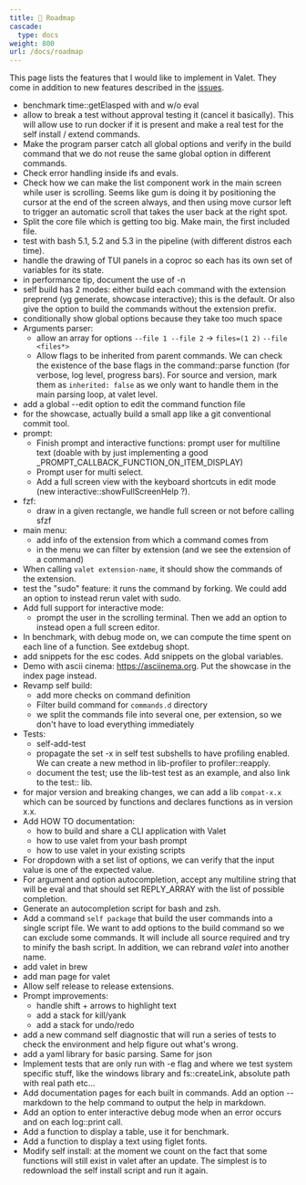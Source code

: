 ```yaml
---
title: 🔭 Roadmap
cascade:
  type: docs
weight: 800
url: /docs/roadmap
---
```


This page lists the features that I would like to implement in Valet. They come in addition to new features described in the [issues][valet-issues].

- benchmark time::getElasped with and w/o eval
- allow to break a test without approval testing it (cancel it basically). This will allow use to run docker if it is present and make a real test for the self install / extend commands.
- Make the program parser catch all global options and verify in the build command that we do not reuse the same global option in different commands.
- Check error handling inside ifs and evals.
- Check how we can make the list component work in the main screen while user is scrolling. Seems like gum is doing it by positioning the cursor at the end of the screen always, and then using move cursor left to trigger an automatic scroll that takes the user back at the right spot.
- Split the core file which is getting too big. Make main, the first included file.
- test with bash 5.1, 5.2 and 5.3 in the pipeline (with different distros each time).
- handle the drawing of TUI panels in a coproc so each has its own set of variables for its state.
- in performance tip, document the use of -n
- self build has 2 modes: either build each command with the extension preprend (yg generate, showcase interactive); this is the default. Or also give the option to build the commands without the extension prefix.
- conditionally show global options because they take too much space
- Arguments parser:
  - allow an array for options `--file 1 --file 2` -> `files=(1 2)` `--file <files*>`
  - Allow flags to be inherited from parent commands. We can check the existence of the base flags in the command::parse function (for verbose, log level, progress bars). For source and version, mark them as `inherited: false` as we only want to handle them in the main parsing loop, at valet level.
- add a global --edit option to edit the command function file
- for the showcase, actually build a small app like a git conventional commit tool.
- prompt:
  - Finish prompt and interactive functions: prompt user for multiline text (doable with by just implementing a good _PROMPT_CALLBACK_FUNCTION_ON_ITEM_DISPLAY)
  - Prompt user for multi select.
  - Add a full screen view with the keyboard shortcuts in edit mode (new interactive::showFullScreenHelp ?).
- fzf:
  - draw in a given rectangle, we handle full screen or not before calling sfzf
- main menu:
  - add info of the extension from which a command comes from
  - in the menu we can filter by extension (and we see the extension of a command)
- When calling `valet extension-name`, it should show the commands of the extension.
- test the "sudo" feature: it runs the command by forking. We could add an option to instead rerun valet with sudo.
- Add full support for interactive mode:
  - prompt the user in the scrolling terminal. Then we add an option to instead open a full screen editor.
- In benchmark, with debug mode on, we can compute the time spent on each line of a function. See extdebug shopt.
- add snippets for the esc codes. Add snippets on the global variables.
- Demo with ascii cinema: https://asciinema.org. Put the showcase in the index page instead.
- Revamp self build:
  - add more checks on command definition
  - Filter build command for `commands.d` directory
  - we split the commands file into several one, per extension, so we don't have to load everything immediately
- Tests:
  - self-add-test
  - propagate the set -x in self test subshells to have profiling enabled. We can create a new method in lib-profiler to profiler::reapply.
  - document the test; use the lib-test test as an example, and also link to the test:: lib.
- for major version and breaking changes, we can add a lib `compat-x.x` which can be sourced by functions and declares functions as in version x.x.
- Add HOW TO documentation:
  - how to build and share a CLI application with Valet
  - how to use valet from your bash prompt
  - how to use valet in your existing scripts
- For dropdown with a set list of options, we can verify that the input value is one of the expected value.
- For argument and option autocompletion, accept any multiline string that will be eval and that should set REPLY_ARRAY with the list of possible completion.
- Generate an autocompletion script for bash and zsh.
- Add a command `self package` that build the user commands into a single script file. We want to add options to the build command so we can exclude some commands. It will include all source required and try to minify the bash script. In addition, we can rebrand *valet* into another name.
- add valet in brew
- add man page for valet
- Allow self release to release extensions.
- Prompt improvements:
  - handle shift + arrows to highlight text
  - add a stack for kill/yank
  - add a stack for undo/redo
- add a new command self diagnostic that will run a series of tests to check the environment and help figure out what's wrong.
- add a yaml library for basic parsing. Same for json
- Implement tests that are only run with -e flag and where we test system specific stuff, like the windows library and fs::createLink, absolute path with real path etc...
- Add documentation pages for each built in commands. Add an option --markdown to the help command to output the help in markdown.
- Add an option to enter interactive debug mode when an error occurs and on each log::print call.
- Add a function to display a table, use it for benchmark.
- Add a function to display a text using figlet fonts.
- Modify self install: at the moment we count on the fact that some functions will still exist in valet after an update. The simplest is to redownload the self install script and run it again.

[valet-issues]: https://github.com/jcaillon/valet/issues
